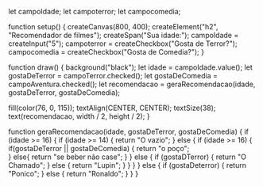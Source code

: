 let campoIdade;
let campoterror;
let campocomedia;

function setup() {
  createCanvas(800, 400);
  createElement("h2", "Recomendador de filmes");
  createSpan("Sua idade:");
  campoIdade = createInput("5");
  campoterror = createCheckbox("Gosta de Terror?");
  campocomedia = createCheckbox("Gosta de Comedia?");
}

function draw() {
  background("black");
  let idade = campoIdade.value();
  let gostaDeTerror = campoTerror.checked();
  let gostaDeComedia = campoAventura.checked();
  let recomendacao = geraRecomendacao(idade, gostaDeTerror, gostaDeComedia);

  fill(color(76, 0, 115));
  textAlign(CENTER, CENTER);
  textSize(38);
  text(recomendacao, width / 2, height / 2);
}

function geraRecomendacao(idade, gostaDeTerror, gostaDeComedia) {
  if (idade >= 16) {
    if (idade >= 14) {
      return "O vazio";
    } else {
      if (idade >= 16) {
        if(gostaDeTerror || gostaDeComedia) {
          return "o poço";          
        } else{
         return "se beber não case";
        }
      } else {
        if (gostaDTerror) {
          return "O Chamado";
        } else {
          return "Lupin";
        }
      }
    }
  } else {
    if (gostaDeterror) {
      return "Ponico";
    } else {
      return "Ronaldo";
    }
  }
}
